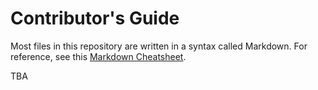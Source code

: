 # Contributor's Guide

Most files in this repository are written in a syntax called Markdown. For reference, see this [Markdown Cheatsheet](https://guides.github.com/pdfs/markdown-cheatsheet-online.pdf).

TBA
